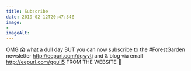 ```yaml
---
title: Subscribe
date: 2019-02-12T20:47:34Z
image: 
-  
imageAlt: 
---
```


OMG 😱 what a dull day BUT you can now subscribe to the #ForestGarden newsletter <http://eepurl.com/dqwytj> and & blog via email <http://eepurl.com/gguIi5> FROM THE WEBSITE 👏
